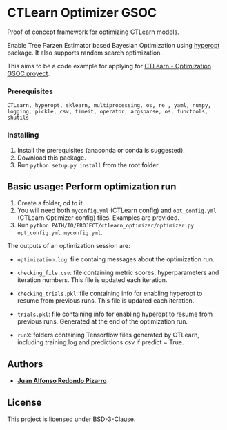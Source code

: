 # CTLearn Optimizer GSOC

Proof of concept framework for optimizing CTLearn models.

Enable Tree Parzen Estimator based Bayesian Optimization using [hyperopt](https://github.com/hyperopt/hyperopt) package. It also supports random search optimization.

This aims to be a code example for applying for [CTLearn - Optimization GSOC proyect](https://openastronomy.org/gsoc/gsoc2019/#/projects?project=optimization).

### Prerequisites

```
CTLearn, hyperopt, sklearn, multiprocessing, os, re , yaml, numpy, logging, pickle, csv, timeit, operator, argsparse, os, functools, shutils
```

### Installing

1. Install the prerequisites (anaconda or conda is suggested).
2. Download this package.
3. Run `python setup.py install` from the root folder.

## Basic usage: Perform optimization run

1. Create a folder, cd to it
2. You will need both `myconfig.yml` (CTLearn config) and `opt_config.yml` (CTLearn Optimizer config) files. Examples are provided.
3. Run `python PATH/TO/PROJECT/ctlearn_optimizer/optimizer.py opt_config.yml myconfig.yml`. 

The outputs of an optimization session are:

  * `optimization.log`: file containg messages about the optimization run.

  * `checking_file.csv`: file containing metric scores, hyperparameters and iteration numbers. This file is updated each iteration.

  * `checking_trials.pkl`: file containing info for enabling hyperopt to resume from previous runs. This file is updated each iteration.

  * `trials.pkl`: file containing info for enabling hyperopt to resume from previous runs. Generated at the end of the optimization run.

  * `runX`: folders containing Tensorflow files generated by CTLearn, including training.log and predictions.csv if predict = True.
  
## Authors

* **[Juan Alfonso Redondo Pizarro](https://github.com/jredondopizarro/)**

## License

This project is licensed under BSD-3-Clause.

